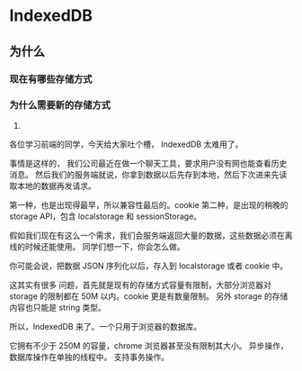 # IndexedDB

## 为什么

### 现在有哪些存储方式

### 为什么需要新的存储方式

1.

各位学习前端的同学，今天给大家吐个槽， IndexedDB 太难用了。

事情是这样的，
我们公司最近在做一个聊天工具，要求用户没有网也能查看历史消息。
然后我们的服务端就说，你拿到数据以后先存到本地，然后下次进来先读取本地的数据再发请求。

第一种，也是出现得最早，所以兼容性最后的。cookie
第二种，是出现的稍晚的 storage API，包含 localstorage 和 sessionStorage。

假如我们现在有这么一个需求，我们会服务端返回大量的数据，这些数据必须在离线的时候还能使用。
同学们想一下，你会怎么做。

你可能会说，把数据 JSON 序列化以后，存入到 localstorage 或者 cookie 中。

这其实有很多 问题，首先就是现有的存储方式容量有限制，大部分浏览器对 storage 的限制都在 50M 以内。cookie 更是有数量限制。
另外 storage 的存储 内容也只能是 string 类型。

所以，IndexedDB 来了。一个只用于浏览器的数据库。

它拥有不少于 250M 的容量，chrome 浏览器甚至没有限制其大小。
异步操作，数据库操作在单独的线程中。
支持事务操作。

